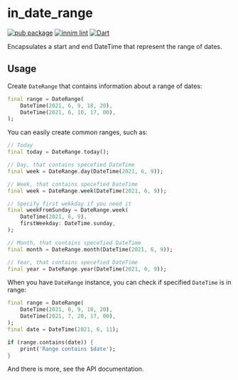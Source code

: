 # in_date_range

[![pub package](https://img.shields.io/pub/v/in_date_range)](https://pub.dartlang.org/packages/in_date_range)
[![innim lint](https://img.shields.io/badge/style-innim_lint-40c4ff.svg)](https://pub.dev/packages/innim_lint)
[![Dart](https://github.com/Innim/dart_date_range/actions/workflows/dart.yml/badge.svg?branch=main)](https://github.com/Innim/dart_date_range/actions/workflows/dart.yml)

Encapsulates a start and end DateTime that represent the range of dates.

## Usage

Create `DateRange` that contains information about a range of dates:

```dart
final range = DateRange(
    DateTime(2021, 6, 9, 18, 20),
    DateTime(2021, 6, 10, 17, 00),
);
```

You can easily create common ranges, such as:
```dart
// Today
final today = DateRange.today();

// Day, that contains specefied DateTime
final week = DateRange.day(DateTime(2021, 6, 9));

// Week, that contains specefied DateTime
final week = DateRange.week(DateTime(2021, 6, 9));

// Specify first wekkday if you need it
final weekFromSunday = DateRange.week(
    DateTime(2021, 6, 9), 
    firstWeekday: DateTime.sunday,
);

// Month, that contains specefied DateTime
final month = DateRange.month(DateTime(2021, 6, 9));

// Year, that contains specefied DateTime
final year = DateRange.year(DateTime(2021, 6, 9));
```

When you have `DateRange` instance, you can check if specified `DateTime` is in range:
```dart
final range = DateRange(
    DateTime(2021, 6, 9, 18, 20),
    DateTime(2021, 7, 20, 17, 00),
);
final date = DateTime(2021, 6, 11);

if (range.contains(date)) {
    print('Range contains $date');
}
```

And there is more, see the API documentation.